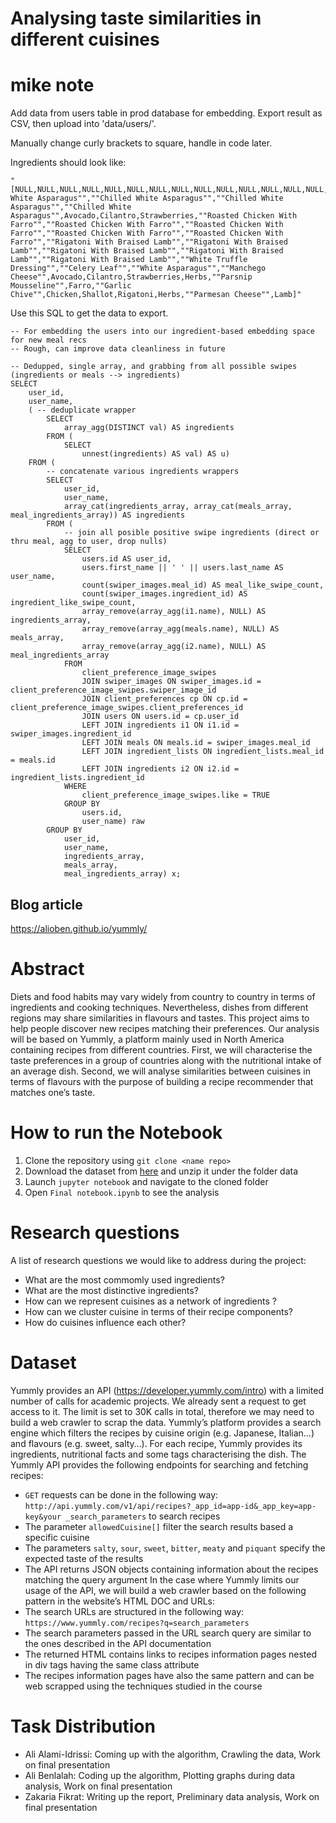 # Analysing taste similarities in different cuisines

# mike note

Add data from users table in prod database for embedding. Export result as CSV, then upload into 'data/users/'.

Manually change curly brackets to square, handle in code later.

Ingredients should look like:

```
"[NULL,NULL,NULL,NULL,NULL,NULL,NULL,NULL,NULL,NULL,NULL,NULL,NULL,NULL,NULL,NULL,NULL,""Chilled White Asparagus"",""Chilled White Asparagus"",""Chilled White Asparagus"",""Chilled White Asparagus"",Avocado,Cilantro,Strawberries,""Roasted Chicken With Farro"",""Roasted Chicken With Farro"",""Roasted Chicken With Farro"",""Roasted Chicken With Farro"",""Roasted Chicken With Farro"",""Rigatoni With Braised Lamb"",""Rigatoni With Braised Lamb"",""Rigatoni With Braised Lamb"",""Rigatoni With Braised Lamb"",""Rigatoni With Braised Lamb"",""White Truffle Dressing"",""Celery Leaf"",""White Asparagus"",""Manchego Cheese"",Avocado,Cilantro,Strawberries,Herbs,""Parsnip Mousseline"",Farro,""Garlic Chive"",Chicken,Shallot,Rigatoni,Herbs,""Parmesan Cheese"",Lamb]"
```

Use this SQL to get the data to export.

```
-- For embedding the users into our ingredient-based embedding space for new meal recs
-- Rough, can improve data cleanliness in future

-- Dedupped, single array, and grabbing from all possible swipes (ingredients or meals --> ingredients)
SELECT
	user_id,
	user_name,
	( -- deduplicate wrapper
		SELECT
			array_agg(DISTINCT val) AS ingredients
		FROM (
			SELECT
				unnest(ingredients) AS val) AS u)
	FROM (
		-- concatenate various ingredients wrappers
		SELECT
			user_id,
			user_name,
			array_cat(ingredients_array, array_cat(meals_array, meal_ingredients_array)) AS ingredients
		FROM (
			-- join all posible positive swipe ingredients (direct or thru meal, agg to user, drop nulls)
			SELECT
				users.id AS user_id,
				users.first_name || ' ' || users.last_name AS user_name,
				count(swiper_images.meal_id) AS meal_like_swipe_count,
				count(swiper_images.ingredient_id) AS ingredient_like_swipe_count,
				array_remove(array_agg(i1.name), NULL) AS ingredients_array,
				array_remove(array_agg(meals.name), NULL) AS meals_array,
				array_remove(array_agg(i2.name), NULL) AS meal_ingredients_array
			FROM
				client_preference_image_swipes
				JOIN swiper_images ON swiper_images.id = client_preference_image_swipes.swiper_image_id
				JOIN client_preferences cp ON cp.id = client_preference_image_swipes.client_preferences_id
				JOIN users ON users.id = cp.user_id
				LEFT JOIN ingredients i1 ON i1.id = swiper_images.ingredient_id
				LEFT JOIN meals ON meals.id = swiper_images.meal_id
				LEFT JOIN ingredient_lists ON ingredient_lists.meal_id = meals.id
				LEFT JOIN ingredients i2 ON i2.id = ingredient_lists.ingredient_id
			WHERE
				client_preference_image_swipes.like = TRUE
			GROUP BY
				users.id,
				user_name) raw
		GROUP BY
			user_id,
			user_name,
			ingredients_array,
			meals_array,
			meal_ingredients_array) x;
```

## Blog article

https://alioben.github.io/yummly/

# Abstract

Diets and food habits may vary widely from country to country in terms of ingredients and cooking techniques. Nevertheless, dishes from different regions may share similarities in flavours and tastes. This project aims to help people discover new recipes matching their preferences. Our analysis will be based on Yummly, a platform mainly used in North America containing recipes from different countries. First, we will characterise the taste preferences in a group of countries along with the nutritional intake of an average dish. Second, we will analyse similarities between cuisines in terms of flavours with the purpose of building a recipe recommender that matches one’s taste.

# How to run the Notebook

1. Clone the repository using `git clone <name repo>`
2. Download the dataset from [here](https://drive.google.com/open?id=18IHx-7FdWY9TdR4yHG2g-t1i0qAzdXOy) and unzip it under the folder data
3. Launch `jupyter notebook` and navigate to the cloned folder
4. Open `Final notebook.ipynb` to see the analysis

# Research questions

A list of research questions we would like to address during the project:

- What are the most commomly used ingredients?
- What are the most distinctive ingredients?
- How can we represent cuisines as a network of ingredients ?
- How can we cluster cuisine in terms of their recipe components?
- How do cuisines influence each other?

# Dataset

Yummly provides an API (https://developer.yummly.com/intro) with a limited number of calls for academic projects. We already sent a request to get access to it. The limit is set to 30K calls in total, therefore we may need to build a web crawler to scrap the data.
Yummly’s platform provides a search engine which filters the recipes by cuisine origin (e.g. Japanese, Italian…) and flavours (e.g. sweet, salty…). For each recipe, Yummly provides its ingredients, nutritional facts and some tags characterising the dish.
The Yummly API provides the following endpoints for searching and fetching recipes:

- `GET` requests can be done in the following way: `http://api.yummly.com/v1/api/recipes?_app_id=app-id&_app_key=app-key&your _search_parameters` to search recipes
- The parameter `allowedCuisine[]` filter the search results based a specific cuisine
- The parameters `salty`, `sour`, `sweet`, `bitter`, `meaty` and `piquant` specify the expected taste of the results
- The API returns JSON objects containing information about the recipes matching the query argument
  In the case where Yummly limits our usage of the API, we will build a web crawler based on the following pattern in the website’s HTML DOC and URLs:
- The search URLs are structured in the following way: `https://www.yummly.com/recipes?q=search_parameters`
- The search parameters passed in the URL search query are similar to the ones described in the API documentation
- The returned HTML contains links to recipes information pages nested in div tags having the same class attribute
- The recipes information pages have also the same pattern and can be web scrapped using the techniques studied in the course

# Task Distribution

- Ali Alami-Idrissi: Coming up with the algorithm, Crawling the data, Work on final presentation
- Ali Benlalah: Coding up the algorithm, Plotting graphs during data analysis, Work on final presentation
- Zakaria Fikrat: Writing up the report, Preliminary data analysis, Work on final presentation

